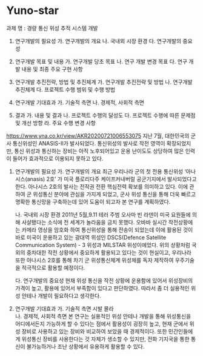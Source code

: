 # Yuno-star

과제 명 : 경량 통신 위성 추적 시스템 개발


1. 연구개발의 필요성
    가. 연구개발의 개요
    나. 국내외 시장 환경
    다. 연구개발의 중요성


2. 연구개발 목표 및 내용
    가. 연구개발 당초 목표
    나. 연구 개발 변경 목표
    다. 연구 개발 내용 및 최종 주요 구현 사항


3. 연구개발 추진전략, 방법 및 추진체계
    가. 연구개발 추진전략 및 방법
    나. 연구개발 추진체계
    다. 프로젝트 수행 범위 및 수행 방법

4. 연구개발 기대효과
    가. 기술적 측면
    나. 경제적, 사회적 측면

5. 결과
    가. 내용 및 결과
    나. 프로젝트 수행의 달성도
    다. 프로젝트 수행에 따른 문제점 및 개선 방향
    라. 주요 수행 변경 사항

 



https://www.yna.co.kr/view/AKR20200721006553075
	 지난 7월, 대한민국의 군사 통신위성인 ANASIS-II가 발사되었다. 통신위성의 발사로 작전 영역이 확장되었지만, 통신 위성과 통신하는 장비는 아직 노후되어있고 운용 난이도도 상당하여 많은 인력이 들어가 효과적으로 이용되지 못하고 있다.



1. 연구개발의 필요성
    가. 연구개발의 개요
최근 우리나라 군의 첫 전용 통신위성 ‘아나시스(anasis) 2호’ 가 미국 플로리다주 케이프커내버럴 공군기지에서 발사되었다고 한다. 아나시스 2호의 발사는 전작권 전환 핵심전력 확보를 의미하고 있다.
이에 관하여 군 위성통신 분야에 관심을 가지게 되었고, 군사 위성 통신을 통해 더욱 빠르고 명확한 통신망을 구축하는데 있어 도움이 되고자 본 연구를 계획하였다.

    나. 국내외 시장 환경
2011년 5월,9.11 테러 주범 오사마 빈 라덴이 미국 요원들에 의해 사살됐다는 소식에 전 세계가 놀라움을 금치 못했다. 오바바 실시간 작전상황에는 카메라 영상을 암호화 하여 통신위성을 통해 전송이 되었는데 이에 활용된 것이 바로 미국이 운용하고 있는 광대역 위성인 DSCS(Defence Satellite Communication System) - 3 위성과 MILSTAR 위성이에었다.
위의 상황처럼 국외의 중차대한 작전 상황에서 중요하게 활용되고 있다는 것이 현실이고,
우리나라 또한 아나시스 2호를 통해 차기 군 위성통신체계 위성체를 독자 제작하여 우주기술을 적극적으로 활용할 예정이다.

    다. 연구개발의 중요성
현재 위성 통신을 작전 상황에 운용함에 있어서 위성장비의 가격이 높고, 활용에 있어서 부족함이 있다고 판단하였다. 따라서 좀 더 실용적인 위성 안테나 개발이 필요하다고 생각한다.

4. 연구개발 기대효과
    가. 기술적 측면
시발 몰라      
    나. 경제적, 사회적 측면
본 연구는 실용적인 위성 안테나 개발을 통해 위성통신을 어디에서든지 가능하게 할 수 있다는 점에서 활용성이 굉장히 높고, 현재 군에서 위성 장비로 사용하고 있는 장비와 비교하여 보았을 때 경제적이다. 또한 민간인들에게 위성통신 장비를 사용한다는 것 자체가 생소할 수 있지만, 전화 기지국을 통한 통신이 불가능하거나 조난 상황에서 유용하게 활용할 수 있다.
